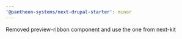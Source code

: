 ```yaml
---
'@pantheon-systems/next-drupal-starter': minor
---
```


Removed preview-ribbon component and use the one from next-kit
